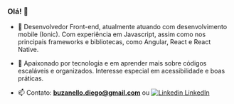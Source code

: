 ### Olá! 👋

- 🔭 Desenvolvedor Front-end, atualmente atuando com desenvolvimento mobile (Ionic). Com experiência em Javascript, assim como nos principais frameworks e bibliotecas, como Angular, React e React Native.

- 🌱 Apaixonado por tecnologia e em aprender mais sobre códigos escaláveis e organizados. Interesse especial em acessibilidade e boas práticas.

- 📫 Contato: <strong>[buzanello.diego@gmail.com](mailto:buzanello.diego@gmail.com)</strong> ou [![Linkedin](https://i.stack.imgur.com/gVE0j.png) LinkedIn](https://www.linkedin.com/in/diego-buzanello/)


<!--
**diegobuzanello/diegobuzanello** is a ✨ _special_ ✨ repository because its `README.md` (this file) appears on your GitHub profile.

Here are some ideas to get you started:

- 🔭 I’m currently working on ...
- 🌱 I’m currently learning ...
- 👯 I’m looking to collaborate on ...
- 🤔 I’m looking for help with ...
- 💬 Ask me about ...
- 📫 How to reach me: ...
- 😄 Pronouns: ...
- ⚡ Fun fact: ...
-->
